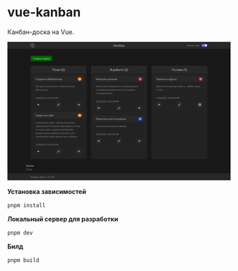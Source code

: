 # vue-kanban

Канбан-доска на Vue.

<p align="center">
  <img src="Kanban-screenshot.png" width="900">
</p>

**Установка зависимостей**
```sh
pnpm install
```

**Локальный сервер для разработки**
```sh
pnpm dev
```

**Билд**
```sh
pnpm build
```

